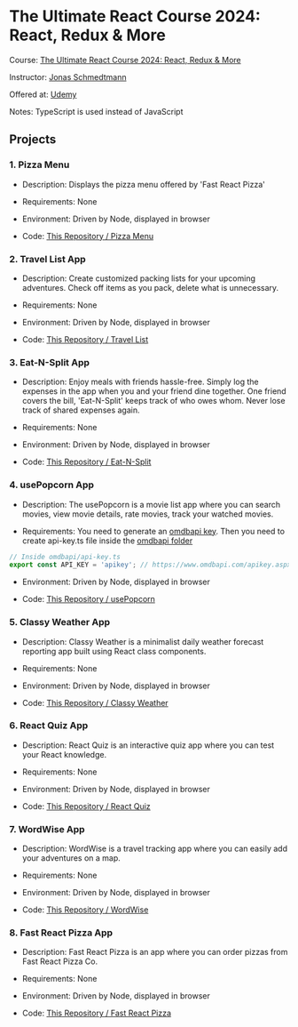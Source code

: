 # The Ultimate React Course 2024: React, Redux & More

Course: [The Ultimate React Course 2024: React, Redux & More](https://www.udemy.com/course/the-ultimate-react-course/)

Instructor: [Jonas Schmedtmann](https://www.udemy.com/user/jonasschmedtmann/)

Offered at: [Udemy](https://www.udemy.com/)

Notes: TypeScript is used instead of JavaScript

## Projects

### 1. Pizza Menu

- Description: Displays the pizza menu offered by 'Fast React Pizza'

- Requirements: None

- Environment: Driven by Node, displayed in browser

- Code: [This Repository / Pizza Menu](./Pizza%20Menu)

### 2. Travel List App

- Description: Create customized packing lists for your upcoming adventures.
  Check off items as you pack, delete what is unnecessary.

- Requirements: None

- Environment: Driven by Node, displayed in browser

- Code: [This Repository / Travel List](./Travel%20List)

### 3. Eat-N-Split App

- Description: Enjoy meals with friends hassle-free. Simply log the expenses in
  the app when you and your friend dine together. One friend covers the bill,
  'Eat-N-Split' keeps track of who owes whom. Never lose track of shared
  expenses again.

- Requirements: None

- Environment: Driven by Node, displayed in browser

- Code: [This Repository / Eat-N-Split](./Eat-N-Split)

### 4. usePopcorn App

- Description: The usePopcorn is a movie list app where you can search movies,
  view movie details, rate movies, track your watched movies.

- Requirements: You need to generate an [omdbapi key](https://www.omdbapi.com/apikey.aspx).
  Then you need to create api-key.ts file inside the
  [omdbapi folder](./usePopcorn/src/omdbapi)

```ts
// Inside omdbapi/api-key.ts
export const API_KEY = 'apikey'; // https://www.omdbapi.com/apikey.aspx
```

- Environment: Driven by Node, displayed in browser

- Code: [This Repository / usePopcorn](./usePopcorn)

### 5. Classy Weather App

- Description: Classy Weather is a minimalist daily weather forecast reporting
  app built using React class components.

- Requirements: None

- Environment: Driven by Node, displayed in browser

- Code: [This Repository / Classy Weather](./Classy%20Weather)

### 6. React Quiz App

- Description: React Quiz is an interactive quiz app where you can test your
  React knowledge.

- Requirements: None

- Environment: Driven by Node, displayed in browser

- Code: [This Repository / React Quiz](./React%20Quiz)

### 7. WordWise App

- Description: WordWise is a travel tracking app where you can easily add your
  adventures on a map.

- Requirements: None

- Environment: Driven by Node, displayed in browser

- Code: [This Repository / WordWise](./WordWise)

### 8. Fast React Pizza App

- Description: Fast React Pizza is an app where you can order pizzas from Fast
  React Pizza Co.

- Requirements: None

- Environment: Driven by Node, displayed in browser

- Code: [This Repository / Fast React Pizza](./Fast%20React%20Pizza)
